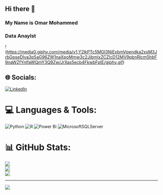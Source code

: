 ## Hi there 👋 
### My Name is Omar Mohammed
### Data Anaylst

!(https://media0.giphy.com/media/v1.Y2lkPTc5MGI3NjExbmVpendka2xsM3JrbGpseDlva3p5aG96ZW1naXpoMmw3c2JjbmIxZCZlcD12MV9pbnRlcm5hbF9naWZfYnlfaWQmY3Q9Zw/JrXas5ecb4FkwbFpIE/giphy.gif)

## 🌐 Socials:
[![LinkedIn](https://img.shields.io/badge/LinkedIn-%230077B5.svg?logo=linkedin&logoColor=white)](https://linkedin.com/in/www.linkedin.com/in/omar-mohammed-141800296/) 

# 💻 Languages & Tools:
![Python](https://img.shields.io/badge/python-3670A0?style=for-the-badge&logo=python&logoColor=ffdd54) ![R](https://img.shields.io/badge/r-%23276DC3.svg?style=for-the-badge&logo=r&logoColor=white) ![Power Bi](https://img.shields.io/badge/power_bi-F2C811?style=for-the-badge&logo=powerbi&logoColor=black) ![MicrosoftSQLServer](https://img.shields.io/badge/Microsoft%20SQL%20Server-CC2927?style=for-the-badge&logo=microsoft%20sql%20server&logoColor=white)
# 📊 GitHub Stats:
![](https://github-readme-stats.vercel.app/api?username=Omarmohammed223&theme=dark&hide_border=false&include_all_commits=false&count_private=false)<br/>
![](https://github-readme-streak-stats.herokuapp.com/?user=Omarmohammed223&theme=dark&hide_border=false)<br/>
![](https://github-readme-stats.vercel.app/api/top-langs/?username=Omarmohammed223&theme=dark&hide_border=false&include_all_commits=false&count_private=false&layout=compact)

---
[![](https://visitcount.itsvg.in/api?id=Omarmohammed223&icon=0&color=0)](https://visitcount.itsvg.in)

<!-- Proudly created with GPRM ( https://gprm.itsvg.in ) -->
